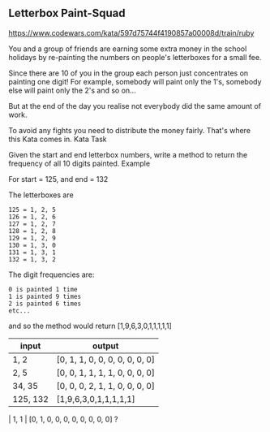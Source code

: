 ## Letterbox Paint-Squad

https://www.codewars.com/kata/597d75744f4190857a00008d/train/ruby

You and a group of friends are earning some extra money in the school holidays by re-painting the numbers on people's letterboxes for a small fee.

Since there are 10 of you in the group each person just concentrates on painting one digit! For example, somebody will paint only the 1's, somebody else will paint only the 2's and so on...

But at the end of the day you realise not everybody did the same amount of work.

To avoid any fights you need to distribute the money fairly. That's where this Kata comes in.
Kata Task

Given the start and end letterbox numbers, write a method to return the frequency of all 10 digits painted.
Example

For start = 125, and end = 132

The letterboxes are

    125 = 1, 2, 5
    126 = 1, 2, 6
    127 = 1, 2, 7
    128 = 1, 2, 8
    129 = 1, 2, 9
    130 = 1, 3, 0
    131 = 1, 3, 1
    132 = 1, 3, 2

The digit frequencies are:

    0 is painted 1 time
    1 is painted 9 times
    2 is painted 6 times
    etc...

and so the method would return [1,9,6,3,0,1,1,1,1,1]



input | output
------| ------
1, 2 | [0, 1, 1, 0, 0, 0, 0, 0, 0, 0]
2, 5 | [0, 0, 1, 1, 1, 1, 0, 0, 0, 0]
34, 35 | [0, 0, 0, 2, 1, 1, 0, 0, 0, 0]
125, 132 | [1,9,6,3,0,1,1,1,1,1]
 |
1, 1 | [0, 1, 0, 0, 0, 0, 0, 0, 0, 0] ?
